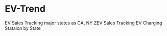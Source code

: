 # EV-Trend

 EV Sales Tracking major states as CA, NY
 ZEV Sales Tracking
 EV Charging Stataion by State
 
